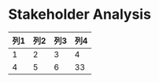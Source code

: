 # Stakeholder Analysis
| 列1 | 列2 | 列3 |列4|
| --- | --- | --- | --- |
| 1   | 2   | 3   | 4|
| 4   | 5   | 6   |33|

